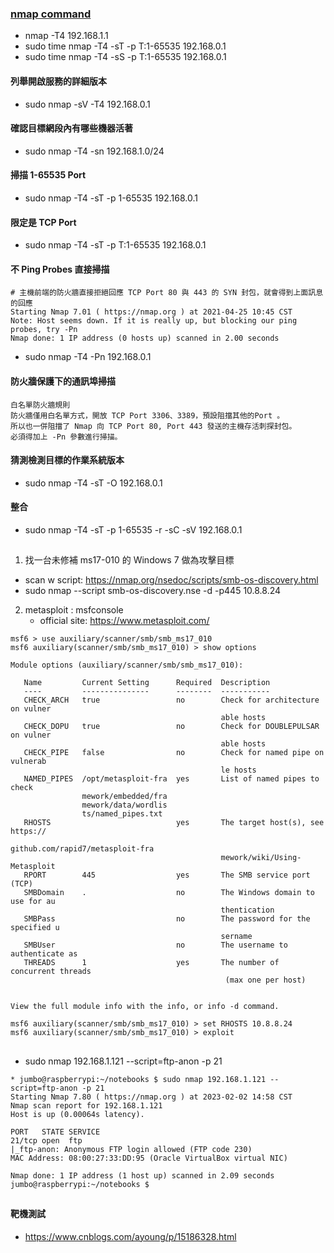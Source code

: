 ### [nmap command](https://hack543.com/nmap-tutorial/)
* nmap -T4 192.168.1.1
* sudo time nmap -T4 -sT -p T:1-65535 192.168.0.1
* sudo time nmap -T4 -sS -p T:1-65535 192.168.0.1
#### 列舉開啟服務的詳細版本
* sudo  nmap -sV -T4 192.168.0.1
#### 確認目標網段內有哪些機器活著
* sudo nmap -T4 -sn 192.168.1.0/24 
#### 掃描 1-65535 Port
* sudo  nmap -T4 -sT -p 1-65535 192.168.0.1
#### 限定是 TCP Port
* sudo nmap -T4 -sT -p T:1-65535 192.168.0.1
####  不 Ping Probes 直接掃描
```
# 主機前端的防火牆直接拒絕回應 TCP Port 80 與 443 的 SYN 封包，就會得到上面訊息的回應
Starting Nmap 7.01 ( https://nmap.org ) at 2021-04-25 10:45 CST
Note: Host seems down. If it is really up, but blocking our ping probes, try -Pn
Nmap done: 1 IP address (0 hosts up) scanned in 2.00 seconds
```
* sudo nmap -T4 -Pn 192.168.0.1 
#### 防火牆保護下的通訊埠掃描
```
白名單防火牆規則
防火牆僅用白名單方式，開放 TCP Port 3306、3389，預設阻擋其他的Port 。
所以也一併阻擋了 Nmap 向 TCP Port 80, Port 443 發送的主機存活刺探封包。
必須得加上 -Pn 參數進行掃描。
```
#### 猜測檢測目標的作業系統版本
* sudo nmap -T4 -sT -O 192.168.0.1
#### 整合
* sudo  nmap -T4 -sT -p 1-65535 -r -sC -sV 192.168.0.1
##
####
1. 找一台未修補 ms17-010 的 Windows 7 做為攻擊目標
* scan w script: https://nmap.org/nsedoc/scripts/smb-os-discovery.html
* sudo nmap --script smb-os-discovery.nse -d -p445 10.8.8.24
2. metasploit : msfconsole
    * official site: https://www.metasploit.com/
```
msf6 > use auxiliary/scanner/smb/smb_ms17_010
msf6 auxiliary(scanner/smb/smb_ms17_010) > show options

Module options (auxiliary/scanner/smb/smb_ms17_010):

   Name         Current Setting      Required  Description
   ----         ---------------      --------  -----------
   CHECK_ARCH   true                 no        Check for architecture on vulner
                                               able hosts
   CHECK_DOPU   true                 no        Check for DOUBLEPULSAR on vulner
                                               able hosts
   CHECK_PIPE   false                no        Check for named pipe on vulnerab
                                               le hosts
   NAMED_PIPES  /opt/metasploit-fra  yes       List of named pipes to check
                mework/embedded/fra
                mework/data/wordlis
                ts/named_pipes.txt
   RHOSTS                            yes       The target host(s), see https://
                                               github.com/rapid7/metasploit-fra
                                               mework/wiki/Using-Metasploit
   RPORT        445                  yes       The SMB service port (TCP)
   SMBDomain    .                    no        The Windows domain to use for au
                                               thentication
   SMBPass                           no        The password for the specified u
                                               sername
   SMBUser                           no        The username to authenticate as
   THREADS      1                    yes       The number of concurrent threads
                                                (max one per host)


View the full module info with the info, or info -d command.

msf6 auxiliary(scanner/smb/smb_ms17_010) > set RHOSTS 10.8.8.24
msf6 auxiliary(scanner/smb/smb_ms17_010) > exploit
```
##
* sudo nmap 192.168.1.121 --script=ftp-anon -p 21
```
* jumbo@raspberrypi:~/notebooks $ sudo nmap 192.168.1.121 --script=ftp-anon -p 21
Starting Nmap 7.80 ( https://nmap.org ) at 2023-02-02 14:58 CST
Nmap scan report for 192.168.1.121
Host is up (0.00064s latency).

PORT   STATE SERVICE
21/tcp open  ftp
|_ftp-anon: Anonymous FTP login allowed (FTP code 230)
MAC Address: 08:00:27:33:DD:95 (Oracle VirtualBox virtual NIC)

Nmap done: 1 IP address (1 host up) scanned in 2.09 seconds
jumbo@raspberrypi:~/notebooks $ 
```
##
#### 靶機測試
* https://www.cnblogs.com/ayoung/p/15186328.html
